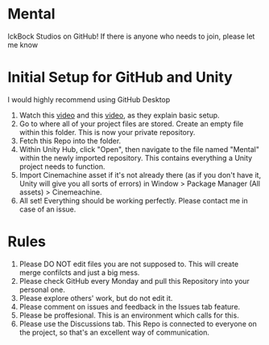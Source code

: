 # Mental
IckBock Studios on GitHub! If there is anyone who needs to join, please let me know
##
##
# Initial Setup for GitHub and Unity
I would highly recommend using GitHub Desktop
1. Watch this [video](https://www.youtube.com/watch?v=tRZGeaHPoaw) and this [video](https://www.youtube.com/watch?v=qpXxcvS-g3g), as they explain basic setup.
2. Go to where all of your project files are stored. Create an empty file within this folder. This is now your private repository. 
3. Fetch this Repo into the folder.
4. Within Unity Hub, click "Open", then navigate to the file named "Mental" within the newly imported repository. This contains everything a Unity project needs to function.
5. Import Cinemachine asset if it's not already there (as if you don't have it, Unity will give you all sorts of errors) in  Window > Package Manager (All assets) > Cinemeachine.
6.  All set! Everything should be working perfectly. Please contact me in case of an issue.

##
##
# Rules
1. Please DO NOT edit files you are not supposed to. This will create merge confilcts and just a big mess.
2. Please check GitHub every Monday and pull this Repository into your personal one.
3. Please explore others' work, but do not edit it.
4. Please comment on issues and feedback in the Issues tab feature.
5. Please be proffesional. This is an environment which calls for this.
6. Please use the Discussions tab. This Repo is connected to everyone on the project, so that's an excellent way of communication.
